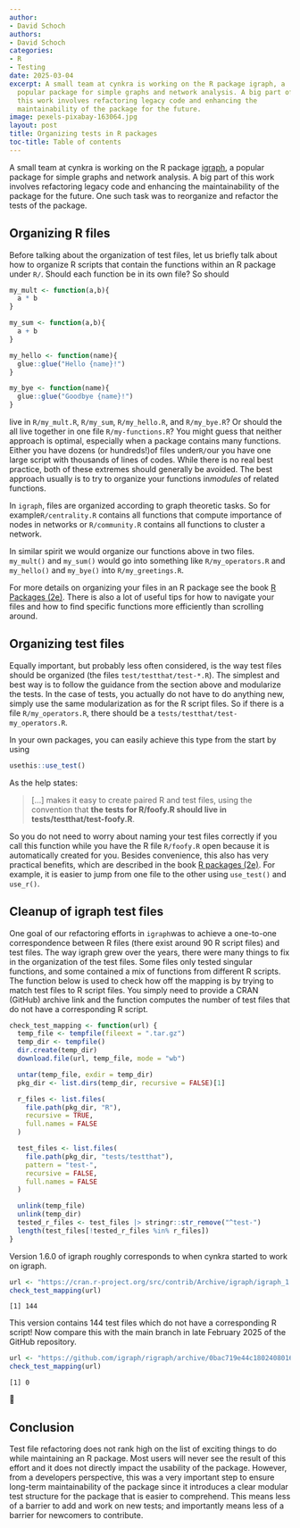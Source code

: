 ```yaml
---
author:
- David Schoch
authors:
- David Schoch
categories:
- R
- Testing
date: 2025-03-04
excerpt: A small team at cynkra is working on the R package igraph, a
  popular package for simple graphs and network analysis. A big part of
  this work involves refactoring legacy code and enhancing the
  maintainability of the package for the future.
image: pexels-pixabay-163064.jpg
layout: post
title: Organizing tests in R packages
toc-title: Table of contents
---
```


A small team at cynkra is working on the R package
[igraph](https://r.igraph.org/), a popular package for simple graphs and
network analysis. A big part of this work involves refactoring legacy
code and enhancing the maintainability of the package for the future.
One such task was to reorganize and refactor the tests of the package.

## Organizing R files

Before talking about the organization of test files, let us briefly talk
about how to organize R scripts that contain the functions within an R
package under `R/`. Should each function be in its own file? So should

``` r
my_mult <- function(a,b){
  a * b
}

my_sum <- function(a,b){
  a + b
}

my_hello <- function(name){
  glue::glue("Hello {name}!")
}

my_bye <- function(name){
  glue::glue("Goodbye {name}!")
}
```

live in `R/my_mult.R`, `R/my_sum`, `R/my_hello.R`, and `R/my_bye.R`? Or
should the all live together in one file `R/my-functions.R`? You might
guess that neither approach is optimal, especially when a package
contains many functions. Either you have dozens (or hundreds!)of files
under`R/`our you have one large script with thousands of lines of codes.
While there is no real best practice, both of these extremes should
generally be avoided. The best approach usually is to try to organize
your functions in*modules* of related functions.

In `igraph`, files are organized according to graph theoretic tasks. So
for example`R/centrality.R` contains all functions that compute
importance of nodes in networks or `R/community.R` contains all
functions to cluster a network.

In similar spirit we would organize our functions above in two files.
`my_mult()` and `my_sum()` would go into something like
`R/my_operators.R` and `my_hello()` and `my_bye()` into
`R/my_greetings.R`.

For more details on organizing your files in an R package see the book
[R Packages (2e)](https://r-pkgs.org/code.html#sec-code-organising).
There is also a lot of useful tips for how to navigate your files and
how to find specific functions more efficiently than scrolling around.

## Organizing test files

Equally important, but probably less often considered, is the way test
files should be organized (the files `test/testthat/test-*.R`). The
simplest and best way is to follow the guidance from the section above
and modularize the tests. In the case of tests, you actually do not have
to do anything new, simply use the same modularization as for the R
script files. So if there is a file `R/my_operators.R`, there should be
a `tests/testthat/test-my_operators.R`.

In your own packages, you can easily achieve this type from the start by
using

``` r
usethis::use_test()
```

As the help states:

> \[...\] makes it easy to create paired R and test files, using the
> convention that **the tests for R/foofy.R should live in
> tests/testthat/test-foofy.R**.

So you do not need to worry about naming your test files correctly if
you call this function while you have the R file `R/foofy.R` open
because it is automatically created for you. Besides convenience, this
also has very practical benefits, which are described in the book [R
packages (2e)](https://r-pkgs.org/testing-basics.html#create-a-test).
For example, it is easier to jump from one file to the other using
`use_test()` and `use_r()`.

## Cleanup of igraph test files

One goal of our refactoring efforts in `igraph`was to achieve a
one-to-one correspondence between R files (there exist around 90 R
script files) and test files. The way igraph grew over the years, there
were many things to fix in the organization of the test files. Some
files only tested singular functions, and some contained a mix of
functions from different R scripts. The function below is used to check
how off the mapping is by trying to match test files to R script files.
You simply need to provide a CRAN (GitHub) archive link and the function
computes the number of test files that do not have a corresponding R
script.

``` r
check_test_mapping <- function(url) {
  temp_file <- tempfile(fileext = ".tar.gz")
  temp_dir <- tempfile()
  dir.create(temp_dir)
  download.file(url, temp_file, mode = "wb")

  untar(temp_file, exdir = temp_dir)
  pkg_dir <- list.dirs(temp_dir, recursive = FALSE)[1]

  r_files <- list.files(
    file.path(pkg_dir, "R"),
    recursive = TRUE,
    full.names = FALSE
  )

  test_files <- list.files(
    file.path(pkg_dir, "tests/testthat"),
    pattern = "test-",
    recursive = FALSE,
    full.names = FALSE
  )

  unlink(temp_file)
  unlink(temp_dir)
  tested_r_files <- test_files |> stringr::str_remove("^test-")
  length(test_files[!tested_r_files %in% r_files])
}
```

Version 1.6.0 of igraph roughly corresponds to when cynkra started to
work on igraph.

``` r
url <- "https://cran.r-project.org/src/contrib/Archive/igraph/igraph_1.6.0.tar.gz"
check_test_mapping(url)
```

    [1] 144

This version contains 144 test files which do not have a corresponding R
script! Now compare this with the main branch in late February 2025 of
the GitHub repository.

``` r
url <- "https://github.com/igraph/rigraph/archive/0bac719e44c18024080163f52fbce373ebd2c26b.tar.gz"
check_test_mapping(url)
```

    [1] 0

🥳

## Conclusion

Test file refactoring does not rank high on the list of exciting things
to do while maintaining an R package. Most users will never see the
result of this effort and it does not directly impact the usability of
the package. However, from a developers perspective, this was a very
important step to ensure long-term maintainability of the package since
it introduces a clear modular test structure for the package that is
easier to comprehend. This means less of a barrier to add and work on
new tests; and importantly means less of a barrier for newcomers to
contribute.
